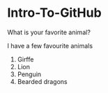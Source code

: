 # Intro-To-GitHub

What is your favorite animal?

I have a few favourite animals

1. Girffe
2. Lion
3. Penguin
4. Bearded dragons







